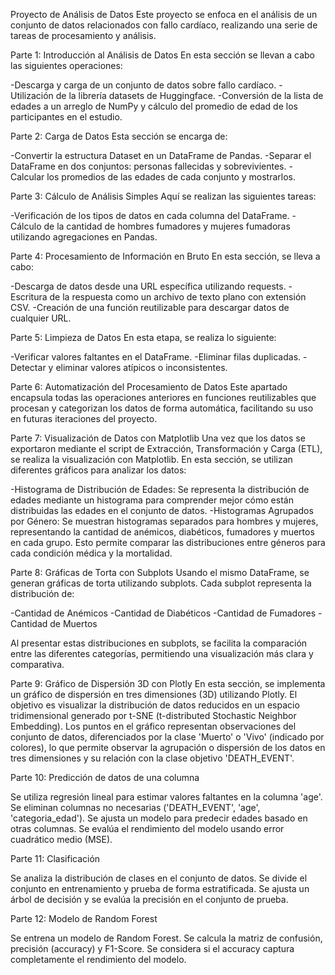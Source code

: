 Proyecto de Análisis de Datos
Este proyecto se enfoca en el análisis de un conjunto de datos relacionados con fallo cardíaco, realizando una serie de tareas de procesamiento y análisis.

Parte 1: Introducción al Análisis de Datos
En esta sección se llevan a cabo las siguientes operaciones:

-Descarga y carga de un conjunto de datos sobre fallo cardíaco.
-Utilización de la librería datasets de Huggingface.
-Conversión de la lista de edades a un arreglo de NumPy y cálculo del promedio de edad de los participantes en el estudio.

Parte 2: Carga de Datos
Esta sección se encarga de:

-Convertir la estructura Dataset en un DataFrame de Pandas.
-Separar el DataFrame en dos conjuntos: personas fallecidas y sobrevivientes.
-Calcular los promedios de las edades de cada conjunto y mostrarlos.

Parte 3: Cálculo de Análisis Simples
Aquí se realizan las siguientes tareas:

-Verificación de los tipos de datos en cada columna del DataFrame.
-Cálculo de la cantidad de hombres fumadores y mujeres fumadoras utilizando agregaciones en Pandas.

Parte 4: Procesamiento de Información en Bruto
En esta sección, se lleva a cabo:

-Descarga de datos desde una URL específica utilizando requests.
-Escritura de la respuesta como un archivo de texto plano con extensión CSV.
-Creación de una función reutilizable para descargar datos de cualquier URL.

Parte 5: Limpieza de Datos
En esta etapa, se realiza lo siguiente:

-Verificar valores faltantes en el DataFrame.
-Eliminar filas duplicadas.
-Detectar y eliminar valores atípicos o inconsistentes.

Parte 6: Automatización del Procesamiento de Datos
Este apartado encapsula todas las operaciones anteriores en funciones reutilizables que procesan y categorizan los datos de forma automática, facilitando su uso en futuras iteraciones del proyecto.

Parte 7: Visualización de Datos con Matplotlib
Una vez que los datos se exportaron mediante el script de Extracción, Transformación y Carga (ETL), se realiza la visualización con Matplotlib. En esta sección, se utilizan diferentes gráficos para analizar los datos:

-Histograma de Distribución de Edades: Se representa la distribución de edades mediante un histograma para comprender mejor cómo están distribuidas las edades en el conjunto de datos.
-Histogramas Agrupados por Género: Se muestran histogramas separados para hombres y mujeres, representando la cantidad de anémicos, diabéticos, fumadores y muertos en cada grupo. Esto permite comparar las distribuciones entre géneros para cada condición médica y la mortalidad.

Parte 8: Gráficas de Torta con Subplots
Usando el mismo DataFrame, se generan gráficas de torta utilizando subplots. Cada subplot representa la distribución de:

-Cantidad de Anémicos
-Cantidad de Diabéticos
-Cantidad de Fumadores
-Cantidad de Muertos

Al presentar estas distribuciones en subplots, se facilita la comparación entre las diferentes categorías, permitiendo una visualización más clara y comparativa.

Parte 9: Gráfico de Dispersión 3D con Plotly
En esta sección, se implementa un gráfico de dispersión en tres dimensiones (3D) utilizando Plotly. El objetivo es visualizar la distribución de datos reducidos en un espacio tridimensional generado por t-SNE (t-distributed Stochastic Neighbor Embedding). Los puntos en el gráfico representan observaciones del conjunto de datos, diferenciados por la clase 'Muerto' o 'Vivo' (indicado por colores), lo que permite observar la agrupación o dispersión de los datos en tres dimensiones y su relación con la clase objetivo 'DEATH_EVENT'.


Parte 10: Predicción de datos de una columna

Se utiliza regresión lineal para estimar valores faltantes en la columna 'age'.
Se eliminan columnas no necesarias ('DEATH_EVENT', 'age', 'categoria_edad').
Se ajusta un modelo para predecir edades basado en otras columnas.
Se evalúa el rendimiento del modelo usando error cuadrático medio (MSE).

Parte 11: Clasificación

Se analiza la distribución de clases en el conjunto de datos.
Se divide el conjunto en entrenamiento y prueba de forma estratificada.
Se ajusta un árbol de decisión y se evalúa la precisión en el conjunto de prueba.

Parte 12: Modelo de Random Forest

Se entrena un modelo de Random Forest.
Se calcula la matriz de confusión, precisión (accuracy) y F1-Score.
Se considera si el accuracy captura completamente el rendimiento del modelo.
